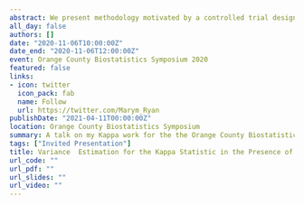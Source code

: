 ```yaml
---
abstract: We present methodology motivated by a controlled trial designed to validate SPOT GRADE, a novel surgical bleeding severity scale (Spotnitz et al., 2018). Briefly, the study was designed to quantify inter- and intra-surgeon agreement for characterizing the severity of surgical bleeds via a Kappa statistic. Multiple surgeons were presented with a randomized sequence of controlled bleeding videos and asked to apply the rating system to characterize each wound. Each video was shown multiple times to quantify intra-surgeon reliability, creating clustered data. In addition, videos within the same category may have had different classification probabilities due to changes in blood flow rates and wound sizes. In this work, we propose a new variance estimator for the Kappa statistic, for use in clustered data as well as heterogeneity among items within the same classification category. We then apply this methodology to data from the SPOT GRADE trial.  
all_day: false
authors: []
date: "2020-11-06T10:00:00Z"
date_end: "2020-11-06T12:00:00Z"
event: Orange County Biostatistics Symposium 2020
featured: false
links:
- icon: twitter
  icon_pack: fab
  name: Follow
  url: https://twitter.com/Marym_Ryan
publishDate: "2021-04-11T00:00:00Z"
location: Orange County Biostatistics Symposium
summary: A talk on my Kappa work for the the Orange County Biostatistics Symposium
tags: ["Invited Presentation"]
title: Variance  Estimation for the Kappa Statistic in the Presence of Clustered Data and Heterogenous Observations
url_code: ""
url_pdf: ""
url_slides: ""
url_video: ""
---
```


